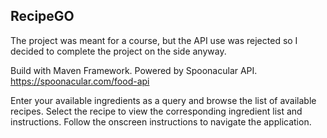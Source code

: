 ## RecipeGO

The project was meant for a course, but the API use was rejected so I decided to complete the project on the side anyway.

Build with Maven Framework. Powered by Spoonacular API. https://spoonacular.com/food-api

Enter your available ingredients as a query and browse the list of available recipes. Select the recipe to view the corresponding ingredient list and instructions. Follow the onscreen 
instructions to navigate the application.
